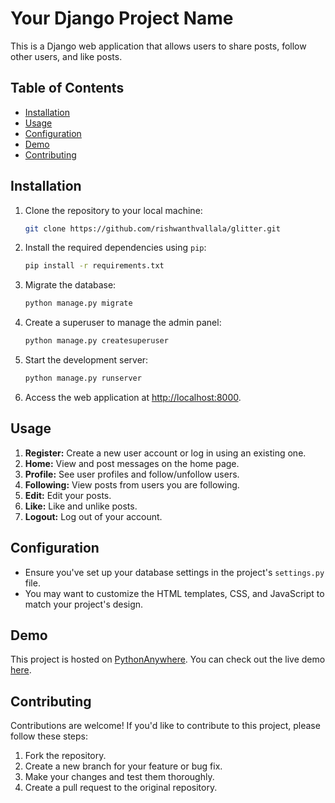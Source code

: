 
# Your Django Project Name

This is a Django web application that allows users to share posts, follow other users, and like posts.

## Table of Contents

- [Installation](#installation)
- [Usage](#usage)
- [Configuration](#configuration)
- [Demo](#demo)
- [Contributing](#contributing)


## Installation

1. Clone the repository to your local machine:

   ```bash
   git clone https://github.com/rishwanthvallala/glitter.git
   ```

2. Install the required dependencies using `pip`:

   ```bash
   pip install -r requirements.txt
   ```

3. Migrate the database:

   ```bash
   python manage.py migrate
   ```

4. Create a superuser to manage the admin panel:

   ```bash
   python manage.py createsuperuser
   ```

5. Start the development server:

   ```bash
   python manage.py runserver
   ```

6. Access the web application at [http://localhost:8000](http://localhost:8000).

## Usage

1. **Register:** Create a new user account or log in using an existing one.
2. **Home:** View and post messages on the home page.
3. **Profile:** See user profiles and follow/unfollow users.
4. **Following:** View posts from users you are following.
5. **Edit:** Edit your posts.
6. **Like:** Like and unlike posts.
7. **Logout:** Log out of your account.

## Configuration

- Ensure you've set up your database settings in the project's `settings.py` file.
- You may want to customize the HTML templates, CSS, and JavaScript to match your project's design.

## Demo

This project is hosted on [PythonAnywhere](https://rishwanthvallala.pythonanywhere.com/). You can check out the live demo [here](https://rishwanthvallala.pythonanywhere.com/).

## Contributing

Contributions are welcome! If you'd like to contribute to this project, please follow these steps:

1. Fork the repository.
2. Create a new branch for your feature or bug fix.
3. Make your changes and test them thoroughly.
4. Create a pull request to the original repository.


